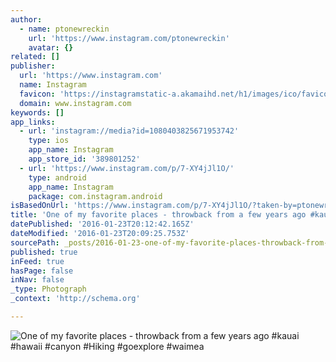 ```yaml
---
author:
  - name: ptonewreckin
    url: 'https://www.instagram.com/ptonewreckin'
    avatar: {}
related: []
publisher:
  url: 'https://www.instagram.com'
  name: Instagram
  favicon: 'https://instagramstatic-a.akamaihd.net/h1/images/ico/favicon.ico/7cdab0872b15.ico'
  domain: www.instagram.com
keywords: []
app_links:
  - url: 'instagram://media?id=1080403825671953742'
    type: ios
    app_name: Instagram
    app_store_id: '389801252'
  - url: 'https://www.instagram.com/p/7-XY4jJl1O/'
    type: android
    app_name: Instagram
    package: com.instagram.android
isBasedOnUrl: 'https://www.instagram.com/p/7-XY4jJl1O/?taken-by=ptonewreckin'
title: 'One of my favorite places - throwback from a few years ago #kauai #hawaii #canyon #Hiking #goexplore #waimea'
datePublished: '2016-01-23T20:12:42.165Z'
dateModified: '2016-01-23T20:09:25.753Z'
sourcePath: _posts/2016-01-23-one-of-my-favorite-places-throwback-from-a-few-years-ago.md
published: true
inFeed: true
hasPage: false
inNav: false
_type: Photograph
_context: 'http://schema.org'

---
```

![One of my favorite places - throwback from a few years ago &num;kauai &num;hawaii &num;canyon &num;Hiking &num;goexplore &num;waimea](https://scontent.cdninstagram.com/hphotos-xpt1/t51.2885-15/s640x640/sh0.08/e35/11906119_1502777760045321_1799010957_n.jpg)